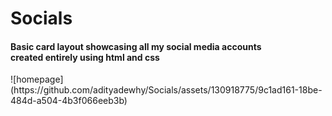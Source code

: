 # Socials

<h4> Basic card layout showcasing all my social media accounts <br>created entirely using html and css</h4>
![homepage](https://github.com/adityadewhy/Socials/assets/130918775/9c1ad161-18be-484d-a504-4b3f066eeb3b)
